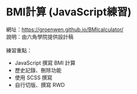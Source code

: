 # BMI計算 (JavaScript練習)
網址：<a>https://groenwen.github.io/BMIcalculator/</a><br>
說明：由六角學院提供設計稿<br><br>
練習重點：<br>
<ul>
	<li>JavaScript 撰寫 BMI 計算</li>
	<li>歷史記錄、刪除功能</li>
  <li>使用 SCSS 撰寫</li>
	<li>自行切版、撰寫 RWD</li>
</ul>
